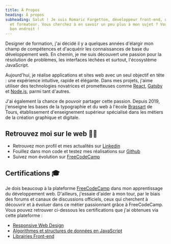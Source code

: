 ```yaml
---
title: À Propos
heading: À propos
subheading: Salut ! Je suis Romaric Fargetton, développeur front-end, designer
  et formateur. Vous cherchez à en savoir un peu plus à mon sujet ? Vous êtes au
  bon endroit !
---
```

Designer de formation, j'ai décidé il y a quelques années d'élargir mon champ de compétences et d'acquérir les connaissances de base du développement web. En chemin, je me suis découvert une passion pour la résolution de problèmes, les interfaces léchées et surtout, l'écosystème JavaScript. 

Aujourd'hui, je réalise applications et sites web avec un seul objectif en tête : une expérience intuitive, rapide et élégante. Dans mes projets, j'aime utiliser des technologies novatrices et prometteuses comme [React](https://fr.reactjs.org), [Gatsby](https://www.gatsbyjs.org) et [Node.js](https://nodejs.org/fr), parmi tant d'autres. 

J'ai également la chance de pouvoir partager cette passion. Depuis 2019, j'enseigne les bases de la typographie et du web à l'école [Brassart](https://www.brassart.fr) de Tours, établissement d'enseignement supérieur spécialisé dans les métiers de la création graphique et digitale. 

## Retrouvez moi sur le web 👨‍💻

- Retrouvez mon profil et mes actualités sur [Linkedin](https://www.linkedin.com/in/romaric-fargetton/)
- Fouillez dans mon code et testez mes réalisations sur [Github](https://github.com/rfargetton)
- Suivez mon évolution sur [FreeCodeCamp](https://www.freecodecamp.org/rfargetton)

## Certifications 🎓

Je dois beaucoup à la plateforme [FreeCodeCamp](https://www.freecodecamp.org) dans mon apprentissage du développement web. D'ailleurs, j'essaie d'aider à mon tour, par le biais des forums et canaux de discussions officiels, ceux qui cherchent à découvrir et à évoluer dans ce métier passionnant grâce à FreeCodeCamp. Vous pouvez retrouver ci-dessous les certifications que j'ai obtenues via cette plateforme :

- [Responsive Web Design](https://www.freecodecamp.org/certification/rfargetton/responsive-web-design)
- [Algorithmes et structures de données en JavaScript](https://www.freecodecamp.org/certification/rfargetton/javascript-algorithms-and-data-structures)
- [Librairies Front-end](https://www.freecodecamp.org/certification/rfargetton/front-end-libraries)
